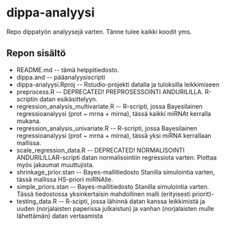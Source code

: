 dippa-analyysi
==============
Repo dippatyön analyysejä varten. Tänne tulee kaikki koodit yms.


Repon sisältö
-------------

- README.md -- tämä helppitiedosto.
- dippa.and -- pääanalyysiscripti
- dippa-analyysi.Rproj -- Rstudio-projekti datalla ja tuloksilla leikkimiseen
- preprocess.R -- DEPRECATED! PREPROSESSOINTI ANDURILILLA. R-scriptin datan esikäsittelyyn.
- regression_analysis_multivariate.R -- R-scripti, jossa Bayesilainen regressioanalyysi
  (prot ~ mrna + mirna), tässä kaikki miRNAt kerralla mukana.
- regression_analysis_univariate.R -- R-scripti, jossa Bayesilainen regressioanalyysi
  (prot ~ mrna + mirna), tässä yksi miRNA kerrallaan mallissa.
- scale_regression_data.R -- DEPRECATED! NORMALISOINTI ANDURILILLAR-scripti datan 
  normalisointiin regressiota varten. Plottaa myös jakaumat muuttujista.
- shrinkage_prior.stan -- Bayes-mallitiedosto Stanilla simulointia varten, tässä
  mallissa HS-priori miRNAlle.
- simple_priors.stan -- Bayes-mallitiedosto Stanilla simulointia varten. Tässä
  tiedostossa yksinkertaisin mahdollinen malli (erityisesti priorit)-
- testing_data.R -- R-scipti, jossa lähinnä datan kanssa leikkimistä ja uuden
  (norjalaisten paperissa julkaistun) ja vanhan (norjalaisten mulle lähettämän)
  datan vertaamista
